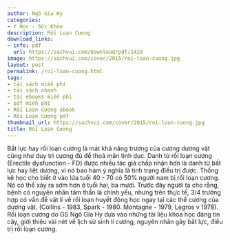 ```yaml
---
author: Ngô Gia Hy
categories:
- Y Học - Sức Khỏe
description: Rối Loạn Cương
download_links:
- info: pdf
  url: https://sachvui.com/download/pdf/1429
image: https://sachvui.com/cover/2015/roi-loan-cuong.jpg
layout: post
permalink: /roi-loan-cuong.html
tags:
- tải sách miễn phí
- tải sách nhanh
- tải ebooks miễn phí
- pdf miễn phí
- Rối Loạn Cương ebook
- Rối Loạn Cương pdf
thumbnail_url: https://sachvui.com/cover/2015/roi-loan-cuong.jpg
title: Rối Loạn Cương
---
```


 <div class="item-desc text-justify"> Bất lực hay rối loạn cương là mát khả năng trương của cương dương vật cũng như duy trì cương đủ để thoả mãn tình dục. Danh từ rối loạn cương (Erectile dysfunction - FD) được nhiều tác giả chấp nhận hơn là danh từ bất lực hay liệt dương, vì nó bao hàm ý nghĩa là tình trạng điều trị được. Thống kê học cho biết ở vào lứa tuổi 40 - 70 có 50% người nam bị rối loạn cương. Nó có thể xảy ra sớm hơn ở tuổi hai, ba mươi. Trước đây người ta cho rằng, bệnh có nguyên nhân tâm thần là chính yếu, nhưng trên thực tế, 3/4 trường hợp có vấn đề vật lí về rối loạn huyết động học ngay tại các thể cương của dương vật. (Collins - 1983, Spark - 1980. Montagne - 1979, Legros v 1978). Rối loạn cương do GS Ngô Gia Hy dựa vào những tài liệu khoa học đáng tin cậy, giới thiệu vài nét về lịch sử sinh lí cương, nguyên nhân gây bất lực, điều trị rối loạn cương. </div>